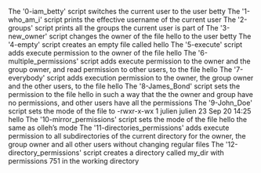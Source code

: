 The '0-iam_betty' script switches the current user to the user betty
The '1-who_am_i' script prints the effective username of the current user
The '2-groups' script prints all the groups the current user is part of
The '3-new_owner' script changes the owner of the file hello to the user betty
The '4-empty' script creates an empty file called hello
The '5-execute' script adds execute permission to the owner of the file hello
The '6-multiple_permissions' script adds execute permission to the owner and the group owner, and read permission to other users, to the file hello
The '7-everybody' script adds execution permission to the owner, the group owner and the other users, to the file hello
The '8-James_Bond' script sets the permission to the file hello in such a way that the the owner and group have no permissions, and other users have all the permissions
The '9-John_Doe' script sets the mode of the file to -rwxr-x-wx 1 julien julien 23 Sep 20 14:25 hello
The '10-mirror_permissions' script sets the mode of the file hello the same as olleh’s mode
The '11-directories_permissions' adds execute permission to all subdirectories of the current directory for the owner, the group owner and all other users without changing regular files
The '12-directory_permissions' script creates a directory called my_dir with permissions 751 in the working directory

